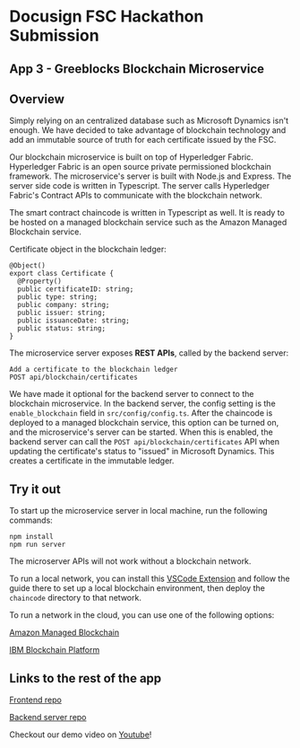 # Docusign FSC Hackathon Submission

## App 3 - Greeblocks Blockchain Microservice

## Overview

Simply relying on an centralized database such as Microsoft Dynamics isn't enough. We have decided to take advantage of blockchain technology and add an immutable source of truth for each certificate issued by the FSC.

Our blockchain microservice is built on top of Hyperledger Fabric. Hyperledger Fabric is an open source private permissioned blockchain framework. The microservice's server is built with Node.js and Express. The server side code is written in Typescript. The server calls Hyperledger Fabric's Contract APIs to communicate with the blockchain network.

The smart contract chaincode is written in Typescript as well. It is ready to be hosted on a managed blockchain service such as the Amazon Managed Blockchain service.

Certificate object in the blockchain ledger:

```
@Object()
export class Certificate {
  @Property()
  public certificateID: string;
  public type: string;
  public company: string;
  public issuer: string;
  public issuanceDate: string;
  public status: string;
}
```

The microservice server exposes **REST APIs**, called by the backend server:

```
Add a certificate to the blockchain ledger
POST api/blockchain/certificates
```

We have made it optional for the backend server to connect to the blockchain microservice. In the backend server, the config setting is the `enable_blockchain` field in `src/config/config.ts`. After the chaincode is deployed to a managed blockchain service, this option can be turned on, and the microservice's server can be started. When this is enabled, the backend server can call the `POST api/blockchain/certificates` API when updating the certificate's status to "issued" in Microsoft Dynamics. This creates a certificate in the immutable ledger.

## Try it out

To start up the microservice server in local machine, run the following commands:

```
npm install
npm run server
```

The microserver APIs will not work without a blockchain network.

To run a local network, you can install this [VSCode Extension](https://marketplace.visualstudio.com/items?itemName=IBMBlockchain.ibm-blockchain-platform) and follow the guide there to set up a local blockchain environment, then deploy the `chaincode` directory to that network.

To run a network in the cloud, you can use one of the following options:

[Amazon Managed Blockchain](https://aws.amazon.com/managed-blockchain/)

[IBM Blockchain Platform](https://www.ibm.com/blockchain/platform)

## Links to the rest of the app

[Frontend repo](https://github.com/axcasella/docusign_fsc_ui)

[Backend server repo](https://github.com/axcasella/docusign_fsc_server)

Checkout our demo video on [Youtube](https://www.youtube.com/watch?v=NoS7zAkZ2Gc&feature=youtu.be)!
